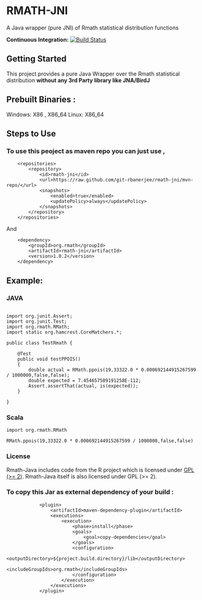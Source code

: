 
# RMATH-JNI


A Java wrapper (pure JNI) of Rmath statistical distribution functions

**Continuous Integration:** [![Build Status](https://api.travis-ci.org/git-rbanerjee/rmath-jni.svg?branch=master)](https://travis-ci.org/git-rbanerjee/rmath-jni) <br/>


## Getting Started

This project provides a pure Java Wrapper over the Rmath statistical distribution <b>without any 3rd Party library like JNA/BirdJ</b>

## Prebuilt Binaries :

Windows: X86 , X86_64
Linux: X86_64



## Steps to Use


### To use this peoject as maven repo you can just use ,

```
    <repositories>
		<repository>
			<id>rmath-jni</id>
			<url>https://raw.github.com/git-rbanerjee/rmath-jni/mvn-repo/</url>
			<snapshots>
				<enabled>true</enabled>
				<updatePolicy>always</updatePolicy>
			</snapshots>
		</repository>
	</repositories>
```

And

```
    <dependency>
		<groupId>org.rmath</groupId>
		<artifactId>rmath-jni</artifactId>
		<version>1.0.2</version>
	</dependency>
```


## Example:

### JAVA

```

import org.junit.Assert;
import org.junit.Test;
import org.rmath.RMath;
import static org.hamcrest.CoreMatchers.*;

public class TestRmath {
	
	@Test
	public void testPPOIS()
	{
		double actual = RMath.ppois(19,33322.0 * 0.000692144915267599 / 1000000,false,false);
		double expected = 7.454657589191258E-112;
		Assert.assertThat(actual, is(expected));
	}

}

```

### Scala 

```
import org.rmath.RMath

RMath.ppois(19,33322.0 * 0.000692144915267599 / 1000000,false,false)
```

### License

Rmath-Java includes code from the R project which is licensed under
[GPL (>= 2)](https://www.gnu.org/licenses/old-licenses/gpl-2.0.en.html).
Rmath-Java itself is also licensed under GPL (>= 2).

### To copy this Jar as external dependency of your build :

```
			<plugin>
				<artifactId>maven-dependency-plugin</artifactId>
				<executions>
					<execution>
						<phase>install</phase>
						<goals>
							<goal>copy-dependencies</goal>
						</goals>
						<configuration>
							<outputDirectory>${project.build.directory}/lib</outputDirectory>
							<includeGroupIds>org.rmath</includeGroupIds>
						</configuration>
					</execution>
				</executions>
			</plugin>
```
